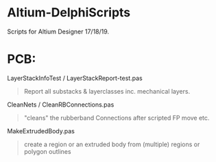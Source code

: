 # Altium-DelphiScripts
Scripts for Altium Designer 17/18/19.

# PCB:
LayerStackInfoTest / LayerStackReport-test.pas
> Report all substacks & layerclasses inc. mechanical layers.

CleanNets / CleanRBConnections.pas
> "cleans" the rubberband Connections after scripted FP move etc.

MakeExtrudedBody.pas
> create a region or an extruded body from (multiple) regions or polygon outlines
